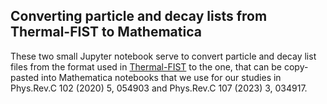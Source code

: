 ## Converting particle and decay lists from Thermal-FIST to Mathematica

These two small Jupyter notebook serve to convert particle and decay list files from the format used in [Thermal-FIST](https://github.com/vlvovch/Thermal-FIST) to the one, that can be copy-pasted into Mathematica notebooks that we use for our studies in Phys.Rev.C 102 (2020) 5, 054903 and Phys.Rev.C 107 (2023) 3, 034917.
